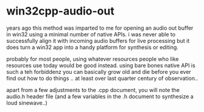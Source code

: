 # win32cpp-audio-out

years ago this method was imparted to me for opening an audio out buffer in win32 using a minimal number of native APIs. i was never able to successfully align it with incoming audio buffers for live processing but it does turn a win32 app into a handy platform for synthesis or editing.

probably for most people, using whatever resources people who like resources use today would be good instead. using bare bones native API is such a teh forbiddenz you can basically grow old and die before you ever find out how to do things .. at least over last quarter century of observation..

apart from a few adjustments to the .cpp document, you will note the audio.h header file (and a few variables in the .h document to synthesize a loud sinewave..)
